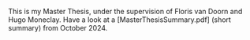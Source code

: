 This is my Master Thesis, under the supervision of Floris van Doorn and Hugo Moneclay. Have a look at a [MasterThesisSummary.pdf] (short summary) from October 2024.